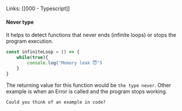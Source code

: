Links: [[000 - Typescript]]
#### Never type
It helps to detect functions that never ends (infinite loops) or stops the program execution.
```typescript
const infiniteLoop = () => {
	while(true){
		console.log("Memory leak 😇")
	}
}
```
The returning value for this function would be `the type never`. Other example is when an Error is called and the program stops working.

`Could you think of an example in code?`